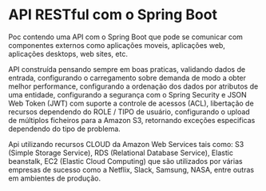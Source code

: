 # API RESTful com o Spring Boot

<p>Poc contendo uma API com o Spring Boot que pode se comunicar com componentes externos como aplicações moveis, aplicações web, aplicações desktops, web sites, etc.</p> <p>API construída pensando sempre em boas praticas, validando dados de entrada, configurando o carregamento sobre demanda de modo a obter melhor performance, configurando a ordenação dos dados por atributos de uma entidade, configurando a segurança com o Spring Security e JSON Web Token (JWT) com suporte a controle de acessos (ACL), libertação de recursos dependendo do ROLE / TIPO de usuário, configurando o upload de múltiplos ficheiros para a Amazon S3, retornando exceções especificas dependendo do tipo de problema.</p>

<p>Api utilizando recursos CLOUD da Amazon Web Services tais como: S3 (Simple Storage Service), RDS (Relational Database Service), Elastic beanstalk, EC2 (Elastic Cloud Computing) que são utilizados por várias empresas de sucesso como a Netflix, Slack, Samsung, NASA, entre outras em ambientes de produção.</p>

